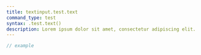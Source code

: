 ```yaml
---
title: textinput.test.text
command_type: test
syntax: .test.text()
description: Lorem ipsum dolor sit amet, consectetur adipiscing elit.
---
```


```javascript
// example
```